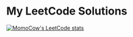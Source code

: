 # My LeetCode Solutions

[![MomoCow's LeetCode stats](https://leetcode-stats-six.vercel.app/api?username=momocow)](https://github.com/momocow/my-leetcodes)
